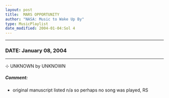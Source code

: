 ```yaml
---
layout: post
title:  MARS OPPORTUNITY
author: "NASA: Music to Wake Up By"
type: MusicPlaylist
date_modified: 2004-01-04:Sol 4
---
```


----
### DATE: January 08, 2004
----
⊹ UNKNOWN by UNKNOWN

##### Comment:
* original manuscript listed n/a so perhaps no song was played, RS

